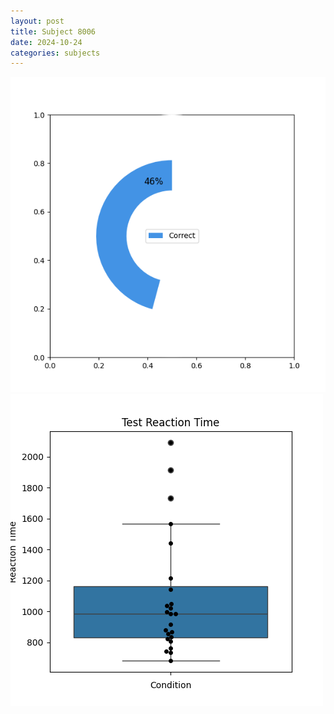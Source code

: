 ```yaml
---
layout: post
title: Subject 8006
date: 2024-10-24
categories: subjects
---
```


![](data/8006/run-1/8006_FN_acc_test.png)
![](data/8006/run-1/8006_FN_rt.png)
